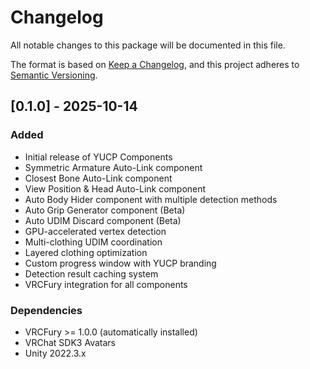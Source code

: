 # Changelog

All notable changes to this package will be documented in this file.

The format is based on [Keep a Changelog](https://keepachangelog.com/en/1.0.0/),
and this project adheres to [Semantic Versioning](https://semver.org/spec/v2.0.0.html).

## [0.1.0] - 2025-10-14

### Added
- Initial release of YUCP Components
- Symmetric Armature Auto-Link component
- Closest Bone Auto-Link component
- View Position & Head Auto-Link component
- Auto Body Hider component with multiple detection methods
- Auto Grip Generator component (Beta)
- Auto UDIM Discard component (Beta)
- GPU-accelerated vertex detection
- Multi-clothing UDIM coordination
- Layered clothing optimization
- Custom progress window with YUCP branding
- Detection result caching system
- VRCFury integration for all components

### Dependencies
- VRCFury >= 1.0.0 (automatically installed)
- VRChat SDK3 Avatars
- Unity 2022.3.x

